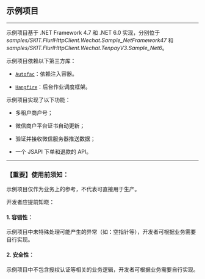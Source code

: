 ﻿## 示例项目

---

示例项目基于 .NET Framework 4.7 和 .NET 6.0 实现，分别位于 _samples/SKIT.FlurlHttpClient.Wechat.Sample_NetFramework47_ 和 _samples/SKIT.FlurlHttpClient.Wechat.TenpayV3.Sample_Net6_。

示例项目依赖以下第三方库：

-   [`Autofac`](https://github.com/autofac/Autofac)：依赖注入容器。

-   [`Hangfire`](https://github.com/HangfireIO/Hangfire)：后台作业调度框架。

示例项目实现了以下功能：

-   多租户商户号；

-   微信商户平台证书自动更新；

-   验证并接收微信服务器推送数据；

-   一个 JSAPI 下单和退款的 API。

---

### 【重要】使用前须知：

示例项目仅作为业务上的参考，不代表可直接用于生产。

开发者应提前知晓：

#### 1. 容错性：

示例项目中未特殊处理可能产生的异常（如：空指针等），开发者可根据业务需要自行实现。

#### 2. 安全性：

示例项目中不包含授权认证等相关的业务逻辑，开发者可根据业务需要自行实现。
